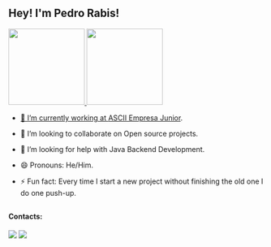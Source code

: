 ## Hey! I'm Pedro Rabis! 
 <div>
  <a href="https://github.com/rabispedro">
  <img height="150em" src="https://github-readme-stats.vercel.app/api?username=rabispedro&show_icons=true&theme=dark&include_all_commits=true&count_private=true"/>
  <img height="150em" src="https://github-readme-stats.vercel.app/api/top-langs/?username=rabispedro&layout=compact&langs_count=7&theme=dark"/>
</div>

- 🔭 I’m currently working at [ASCII Empresa Junior](https://github.com/asciiej/).
- 👯 I’m looking to collaborate on Open source projects.
- 🤔 I’m looking for help with Java Backend Development.
- 😄 Pronouns: He/Him.
- ⚡ Fun fact: Every time I start a new project without finishing the old one I do one push-up.

  ##
  
#### Contacts:
<div> 
  <a href = "mailto:rabispedro@gmail.com"><img src="https://img.shields.io/badge/-Gmail-%23333?style=for-the-badge&logo=gmail&logoColor=white" target="_blank"></a>
  <a href="https://www.linkedin.com/in/rabispedro/" target="_blank"><img src="https://img.shields.io/badge/-LinkedIn-%230077B5?style=for-the-badge&logo=linkedin&logoColor=white" target="_blank"></a> 
  
</div>
